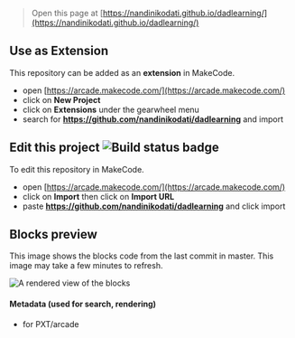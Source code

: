  


> Open this page at [https://nandinikodati.github.io/dadlearning/](https://nandinikodati.github.io/dadlearning/)

## Use as Extension

This repository can be added as an **extension** in MakeCode.

* open [https://arcade.makecode.com/](https://arcade.makecode.com/)
* click on **New Project**
* click on **Extensions** under the gearwheel menu
* search for **https://github.com/nandinikodati/dadlearning** and import

## Edit this project ![Build status badge](https://github.com/nandinikodati/dadlearning/workflows/MakeCode/badge.svg)

To edit this repository in MakeCode.

* open [https://arcade.makecode.com/](https://arcade.makecode.com/)
* click on **Import** then click on **Import URL**
* paste **https://github.com/nandinikodati/dadlearning** and click import

## Blocks preview

This image shows the blocks code from the last commit in master.
This image may take a few minutes to refresh.

![A rendered view of the blocks](https://github.com/nandinikodati/dadlearning/raw/master/.github/makecode/blocks.png)

#### Metadata (used for search, rendering)

* for PXT/arcade
<script src="https://makecode.com/gh-pages-embed.js"></script><script>makeCodeRender("{{ site.makecode.home_url }}", "{{ site.github.owner_name }}/{{ site.github.repository_name }}");</script>
